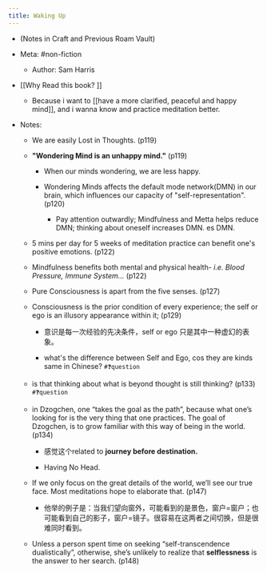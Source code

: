 ```yaml
---
title: Waking Up
---
```


- (Notes in Craft and Previous Roam Vault)

- Meta: #non-fiction
	 - Author: Sam Harris

- [[Why Read this book? ]]
	 - Because i want to [[have a more clarified, peaceful and happy mind]], and  i wanna know and practice meditation better. 

- Notes:
	 - We are easily Lost in Thoughts. (p119)

	 - **"Wondering Mind is an unhappy mind."** (p119)
		 - When our minds wondering, we are less happy.

		 - Wondering Minds affects the default mode network(DMN) in our brain, which influences our capacity of "self-representation". (p120)
			 - Pay attention outwardly; Mindfulness and Metta helps reduce DMN; thinking about oneself increases DMN. es DMN.

	 - 5 mins per day for 5 weeks of meditation practice can benefit one's positive emotions. (p122)

	 - Mindfulness benefits both mental and physical health- *i.e. Blood Pressure, Immune System...* (p122)

	 - Pure Consciousness is apart from the five senses. (p127)

	 - Consciousness is the prior condition of every experience; the self or ego is an illusory appearance within it; (p129)
		 - 意识是每一次经验的先决条件，self or ego 只是其中一种虚幻的表象。

		 - what's the difference between Self and Ego, cos they are kinds same in Chinese?  `#❓question`

	 - is that thinking about what is beyond thought is still thinking? (p133) `#❓question`

	 - in Dzogchen, one “takes the goal as the path”, because what one’s looking for is the very thing that one practices. The goal of Dzogchen, is to grow familiar with this way of being in the world. (p134)
		 - 感觉这个related to **journey before destination.**

		 - Having No Head.

	 - If we only focus on the great details of the world, we’ll see our true face. Most meditations hope to elaborate that. (p147)
		 - 他举的例子是：当我们望向窗外，可能看到的是景色，窗户=窗户；也可能看到自己的影子，窗户=镜子。很容易在这两者之间切换，但是很难同时看到。

	 - Unless a person spent time on seeking “self-transcendence dualistically”, otherwise, she’s unlikely to realize that **selflessness** is the answer to her search. (p148)
